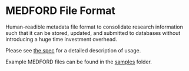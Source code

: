 # MEDFORD File Format

Human-readible metadata file format to consolidate research information such that it can be stored, updated, and submitted to databases without introducing a huge time investment overhead.

Please see [the spec](./spec.md) for a detailed description of usage.

Example MEDFORD files can be found in the [samples](./samples) folder.